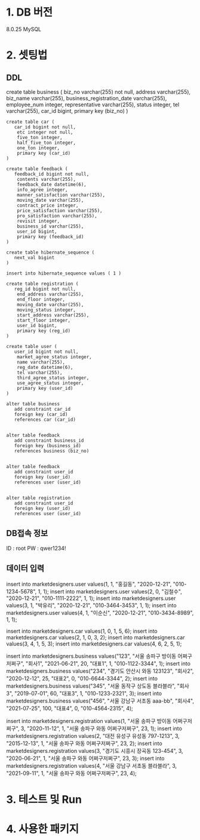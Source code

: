 # 1. DB 버전
8.0.25 MySQL

# 2. 셋팅법
## DDL
create table business (
       biz_no varchar(255) not null,
        address varchar(255),
        biz_name varchar(255),
        business_registration_date varchar(255),
        employee_num integer,
        representative varchar(255),
        status integer,
        tel varchar(255),
        car_id bigint,
        primary key (biz_no)
    )
    
    create table car (
       car_id bigint not null,
        etc integer not null,
        five_ton integer,
        half_five_ton integer,
        one_ton integer,
        primary key (car_id)
    )
    
    create table feedback (
       feedback_id bigint not null,
        contents varchar(255),
        feedback_date datetime(6),
        info_agree integer,
        manner_satisfaction varchar(255),
        moving_date varchar(255),
        contract_price integer,
        price_satisfaction varchar(255),
        pro_satisfaction varchar(255),
        revisit integer,
        business_id varchar(255),
        user_id bigint,
        primary key (feedback_id)
    )
	
    create table hibernate_sequence (
       next_val bigint
    )
	
    insert into hibernate_sequence values ( 1 )
    
    create table registration (
       reg_id bigint not null,
        end_address varchar(255),
        end_floor integer,
        moving_date varchar(255),
        moving_status integer,
        start_address varchar(255),
        start_floor integer,
        user_id bigint,
        primary key (reg_id)
    )
    
    create table user (
       user_id bigint not null,
        market_agree_status integer,
        name varchar(255),
        reg_date datetime(6),
        tel varchar(255),
        third_agree_status integer,
        use_agree_status integer,
        primary key (user_id)
    )
    
    alter table business 
       add constraint car_id 
       foreign key (car_id) 
       references car (car_id)

    
    alter table feedback 
       add constraint business_id 
       foreign key (business_id) 
       references business (biz_no)

    
    alter table feedback 
       add constraint user_id 
       foreign key (user_id) 
       references user (user_id)

    
    alter table registration 
       add constraint user_id 
       foreign key (user_id) 
       references user (user_id)
       
## DB접속 정보
ID : root
PW : qwer1234!

## 데이터 입력
insert into marketdesigners.user values(1, 1, "홍길동", "2020-12-21", "010-1234-5678", 1, 1);
insert into marketdesigners.user values(2, 0, "김철수", "2020-12-21", "010-1111-2222", 1, 1);
insert into marketdesigners.user values(3, 1, "박유리", "2020-12-21", "010-3464-3453", 1, 1);
insert into marketdesigners.user values(4, 1, "이순신", "2020-12-21", "010-3434-8989", 1, 1);

insert into marketdesigners.car values(1, 0, 1, 5, 6);
insert into marketdesigners.car values(2, 1, 0, 3, 2);
insert into marketdesigners.car values(3, 4, 1, 5, 3);
insert into marketdesigners.car values(4, 6, 2, 5, 1);

insert into marketdesigners.business values("123", "서울 송파구 방이동 어쩌구저쩌구", "회사1", "2021-06-21", 20, "대표1", 1, "010-1122-3344", 1);
insert into marketdesigners.business values("234", "경기도 안산시 와동 123123", "회사2", "2020-12-12", 25, "대표2", 0, "010-6644-3344", 2);
insert into marketdesigners.business values("345", "서울 동작구 상도동 블라블라", "회사3", "2019-07-01", 60, "대표3", 1, "010-1233-2321", 3);
insert into marketdesigners.business values("456", "서울 강남구 서초동 aaa-bb", "회사4", "2021-07-25", 100, "대표4", 0, "010-4564-2315", 4);


insert into marketdesigners.registration values(1, "서울 송파구 방이동 어쩌구저쩌구", 3, "2020-11-12", 1, "서울 송파구 와동 어쩌구저쩌구", 23, 1);
insert into marketdesigners.registration values(2, "대전 유성구 유성동 797-1213", 3, "2015-12-13", 1, "서울 송파구 와동 어쩌구저쩌구", 23, 2);
insert into marketdesigners.registration values(3, "경기도 시흥시 장곡동 123-454", 3, "2020-06-21", 1, "서울 송파구 와동 어쩌구저쩌구", 23, 3);
insert into marketdesigners.registration values(4, "서울 강남구 서초동 블라블라", 3, "2021-09-11", 1, "서울 송파구 와동 어쩌구저쩌구", 23, 4);

# 3. 테스트 및 Run

# 4. 사용한 패키지
